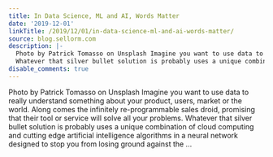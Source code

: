 ```yaml
---
title: In Data Science, ML and AI, Words Matter
date: '2019-12-01'
linkTitle: /2019/12/01/in-data-science-ml-and-ai-words-matter/
source: blog.sellorm.com
description: |-
  Photo by Patrick Tomasso on Unsplash Imagine you want to use data to really understand something about your product, users, market or the world. Along comes the infinitely re-programmable sales droid, promising that their tool or service will solve all your problems.
  Whatever that silver bullet solution is probably uses a unique combination of cloud computing and cutting edge artificial intelligence algorithms in a neural network designed to stop you from losing ground against the ...
disable_comments: true
---
```

Photo by Patrick Tomasso on Unsplash Imagine you want to use data to really understand something about your product, users, market or the world. Along comes the infinitely re-programmable sales droid, promising that their tool or service will solve all your problems.
Whatever that silver bullet solution is probably uses a unique combination of cloud computing and cutting edge artificial intelligence algorithms in a neural network designed to stop you from losing ground against the ...